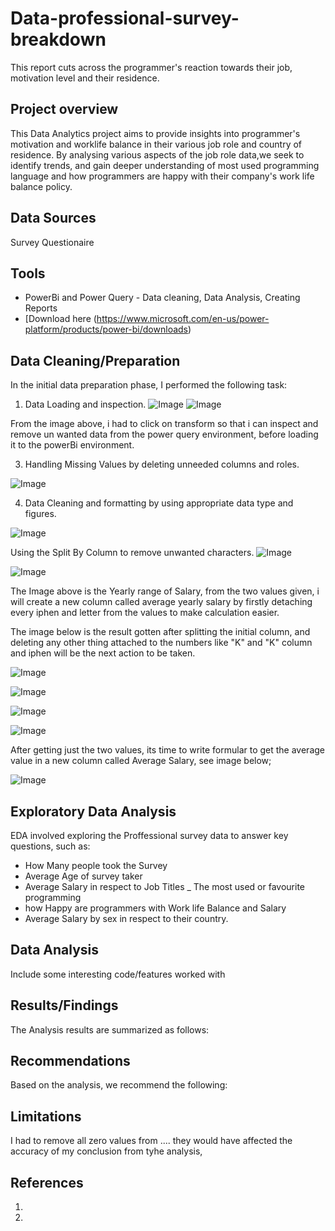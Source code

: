 # Data-professional-survey-breakdown
This report cuts across the programmer's reaction towards their job, motivation level and their residence.

## Project overview

This Data Analytics project aims to provide insights into programmer's motivation and worklife balance in their various job role and country of residence. By analysing various aspects of the job role data,we seek to identify trends, and gain deeper understanding of most used programming language and how programmers are happy with their company's work life balance policy.

## Data Sources
Survey Questionaire

## Tools

- PowerBi and Power Query - Data cleaning, Data Analysis, Creating Reports 
 - [Download here (https://www.microsoft.com/en-us/power-platform/products/power-bi/downloads)


## Data Cleaning/Preparation 

In the initial data preparation phase, I performed the following task:
1. Data Loading and inspection.
![Image](https://github.com/user-attachments/assets/4dcb6aaf-6e07-407b-a655-66a20e6516f7)
![Image](https://github.com/user-attachments/assets/b9029187-3def-49ce-b36c-9cc27adf9f69)

From the image above, i had to click on transform so that i can inspect and remove un wanted data from the power query environment, before loading it to the powerBi environment.

3. Handling Missing Values by deleting unneeded columns and roles.

![Image](https://github.com/user-attachments/assets/0f5e2c62-e887-44f0-876b-cf82d6fcad79)

4. Data Cleaning and formatting by using appropriate data type and figures.

![Image](https://github.com/user-attachments/assets/5eee52ee-52d1-437f-b818-7c1739422e58)

Using the Split By Column to remove unwanted characters.
![Image](https://github.com/user-attachments/assets/2b30bd81-bb42-4a30-bc99-f96b91d338f8)

![Image](https://github.com/user-attachments/assets/b6ab3fd9-46d2-46b2-9d69-bae94d58aa7e)

The Image above is the Yearly range of Salary, from the two values given, i will create a new column called average yearly salary by firstly detaching every iphen and letter from the values to make calculation easier.


The image below is the result gotten after splitting the initial column, and deleting any other thing attached to the numbers like "K" and "K" column and iphen will be the next action to be taken.

![Image](https://github.com/user-attachments/assets/48ee49b0-4d4b-4b85-bb1a-ab7e28433c35)

![Image](https://github.com/user-attachments/assets/418c1190-3874-4a39-a1a5-ebb07f511e54)

![Image](https://github.com/user-attachments/assets/25ea65f6-980a-4f92-a6d8-afa54a65c1a9)

![Image](https://github.com/user-attachments/assets/25963420-3e99-4ba2-ba5d-681f283abad5)

After getting just the two values, its time to write formular to get the average value in a new column called Average Salary, see image below;

![Image](https://github.com/user-attachments/assets/938f44be-8b80-42b1-af4b-01edde79caf1)



## Exploratory Data Analysis

EDA involved exploring the Proffessional survey data to answer key questions, such as:

- How Many people took the Survey
- Average Age of survey taker
- Average Salary in respect to Job Titles
_ The most used or favourite programming 
- how Happy are programmers with Work life Balance and Salary
- Average Salary by sex in respect to their country.

## Data Analysis

Include some interesting code/features worked with




## Results/Findings

The Analysis results are summarized as follows:



## Recommendations

Based on the analysis, we recommend the following:



## Limitations

I had to remove all zero values from .... they would have affected the accuracy of my conclusion from tyhe analysis,


## References

1.
2.
